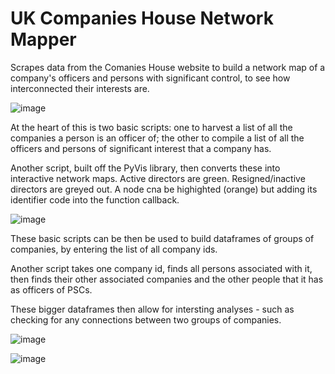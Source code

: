 # UK Companies House Network Mapper
Scrapes data from the Comanies House website to build a network map of a company's officers and persons with significant control, to see how interconnected their interests are. 

![image](https://user-images.githubusercontent.com/69304112/208015336-ab10718d-9b7e-43e7-9734-21a86894e45e.png)

At the heart of this is two basic scripts: one to harvest a list of all the companies a person is an officer of; the other to compile a list of all the officers and persons of significant interest that a company has.

Another script, built off the PyVis library, then converts these into interactive network maps. Active directors are green. Resigned/inactive directors are greyed out. A node cna be highighted (orange) but adding its identifier code into the function callback.

![image](https://user-images.githubusercontent.com/69304112/208037675-4dd81ad8-75dc-43e8-9dfa-55b07df23e06.png)

These basic scripts can be then be used to build dataframes of groups of companies, by entering the list of all company ids. 

Another script takes one company id, finds all persons associated with it, then finds their other associated companies and the other people that it has as officers of PSCs. 

These bigger dataframes then allow for intersting analyses - such as checking for any connections between two groups of companies.

![image](https://user-images.githubusercontent.com/69304112/208041838-82c2f039-00fc-4b0d-a91f-0be29f2cb402.png)

![image](https://user-images.githubusercontent.com/69304112/209258912-22905f16-9147-409b-9cdc-28e638a9ee8e.png)

